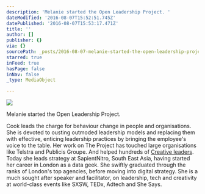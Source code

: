 ```yaml
---
description: 'Melanie started the Open Leadership Project. '
dateModified: '2016-08-07T15:52:51.745Z'
datePublished: '2016-08-07T15:53:17.471Z'
title: ''
author: []
publisher: {}
via: {}
sourcePath: _posts/2016-08-07-melanie-started-the-open-leadership-project.md
starred: true
inFeed: true
hasPage: false
inNav: false
_type: MediaObject

---
```

![](https://the-grid-user-content.s3-us-west-2.amazonaws.com/1b67eacb-4034-4638-a051-439a5f821ccf.jpg)

Melanie started the Open Leadership Project. 

Cook leads the charge for behaviour change in people and organisations. She is devoted to ousting outmoded leadership models and replacing them with effective, enticing leadership practices by bringing the employee's voice to the table. Her work on The Project has touched large organisations like Telstra and Publicis Groupe. And helped hundreds of [Creative leaders][0]. Today she leads strategy at SapientNitro, South East Asia, having started her career in London as a data geek. She swiftly graduated through the ranks of London's top agencies, before moving into digital strategy. She is a much sought after speaker and facilitator, on leadership, tech and creativity at world-class events like SXSW, TEDx, Adtech and She Says.

[0]: https://storify.com/Melsb/wtf-do-creatives-want "WTF do creatives want?"